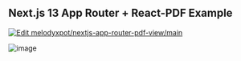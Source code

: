## Next.js 13 App Router + React-PDF Example
[![Edit melodyxpot/nextjs-app-router-pdf-view/main](https://codesandbox.io/static/img/play-codesandbox.svg)](https://codesandbox.io/p/github/melodyxpot/nextjs-app-router-pdf-view/main?import=true&embed=1)

![image](https://github.com/melodyxpot/nextjs-app-router-pdf-view/assets/53822027/e5437e40-5ac7-4360-bc3b-63481147cca3)
